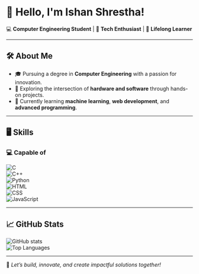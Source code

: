 # 👋 Hello, I'm Ishan Shrestha!  

💻 **Computer Engineering Student** | 🌟 **Tech Enthusiast** | 🎯 **Lifelong Learner**  

---

## 🛠 About Me  
- 🎓 Pursuing a degree in **Computer Engineering** with a passion for innovation.  
- 🔭 Exploring the intersection of **hardware and software** through hands-on projects.  
- 🌱 Currently learning **machine learning**, **web development**, and **advanced programming**.

---

## 🖥️ Skills  

### 💻 Capable of  
![C](https://img.shields.io/badge/-C-A8B9CC?logo=c&logoColor=white&style=flat-square)  
![C++](https://img.shields.io/badge/-C++-00599C?logo=cplusplus&logoColor=white&style=flat-square)  
![Python](https://img.shields.io/badge/-Python-3776AB?logo=python&logoColor=white&style=flat-square)  
![HTML](https://img.shields.io/badge/-HTML5-E34F26?logo=html5&logoColor=white&style=flat-square)  
![CSS](https://img.shields.io/badge/-CSS3-1572B6?logo=css3&logoColor=white&style=flat-square)  
![JavaScript](https://img.shields.io/badge/-JavaScript-F7DF1E?logo=javascript&logoColor=black&style=flat-square)  

---

## 📈 GitHub Stats  

![GitHub stats](https://github-readme-stats.vercel.app/api?username=YourGitHubUsername&show_icons=true&theme=radical)  
![Top Languages](https://github-readme-stats.vercel.app/api/top-langs/?username=YourGitHubUsername&layout=compact&theme=radical)  

---

🚀 *Let’s build, innovate, and create impactful solutions together!*
